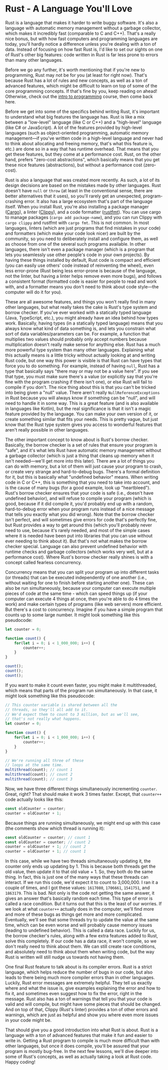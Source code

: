 # Rust - A Language You'll Love

Rust is a language that makes it harder to write buggy software. It's also a language with automatic memory management without a garbage collector, which makes it incredibly fast (comparable to C and C++). That's a really nice bonus, but with how fast computers and programming languages are today, you'll hardly notice a difference unless you're dealing with a ton of data. Instead of focusing on how fast Rust is, I'd like to set our sights on one of Rust's other big features: code written in Rust is far less prone to errors than many other languages.

Before we go any further, it's worth mentioning that if you're new to programming, Rust may not be for you (at least for right now). That's because Rust has a lot of rules and new concepts, as well as a ton of advanced features, which might be difficult to learn on top of some of the core programming concepts. If that's fine by you, keep reading on ahead! Otherwise, check out the [intro to programming](https://cratecode.com/unit/qfrcfkaw33) course, then come back here.

Before we get into some of the specifics behind writing Rust, it's important to understand what big features the language has. Rust is like a mix between a "low-level" language (like C or C++) and a "high-level" language (like C# or JavaScript). A lot of the features provided by high-level languages (such as object-oriented programming, automatic memory management—if you've written code in a high-level language and never had to think about allocating and freeing memory, that's what this feature is, etc.) are done so in a way that has runtime overhead. That means that you get these features, but they come at a performance cost. Rust, on the other hand, prefers "zero-cost abstractions", which basically means that you get these nice features (abstractions), but without a performance cost (zero-cost).

Rust is also a language that was created more recently. As such, a lot of its design decisions are based on the mistakes made by other languages. Rust doesn't have `null` or `throw` (at least in the conventional sense, there are better alternatives that it uses), so you'll rarely get an unexpected, program-crashing error. It also has a large ecosystem that's part of the language itself. When you install Rust, you're also installing a package manager ([Cargo](https://crates.io/)), a linter ([Clippy](https://github.com/rust-lang/rust-clippy)), and a code formatter ([rustfmt](https://github.com/rust-lang/rustfmt)). You can use cargo to manage packages (`cargo add package-name`), and you can run Clippy with `cargo clippy` and rustfmt with `cargo fmt`. This is not common. In most languages, linters (which are just programs that find mistakes in your code) and formatters (which make your code look nicer) are built by the community, so you need to deliberately install and configure them, as well as choose from one of the several such programs available. In other languages, there isn't even a package manager (which is a program that lets you seamlessly use other people's code in your own projects). By having these things installed by default, Rust code is compact and efficient (you can easily use others' code instead of reinventing the wheel), even less error-prone (Rust being less error-prone is because of the language, not the linter, but having a linter helps remove even more bugs), and follows a consistent format (formatted code is easier for people to read and work with, and a formatter means you don't need to think about code style—the computer will do it for you).

These are all awesome features, and things you won't really find in many other languages, but what really takes the cake is Rust's type system and borrow checker. If you've ever worked with a statically typed language (Java, TypeScript, etc.), you might already have an idea behind how types work. Basically, having types (in a statically typed language) means that you always know what kind of data something is, and lets you constrain what sort of data variables/parameters can be. For example, a function that multiplies two values should probably only accept numbers because multiplication doesn't really make sense for anything else. Rust has a much more powerful type system than many other languages. Explaining what this actually means is a little tricky without actually looking at and writing Rust code, but one way this power is visible is that Rust can have types that force you to do something. For example, instead of having `null`, Rust has a type that basically says "there may or may not be a value here". If you see that type, you must make sure there's a value (or explicitly say that you're fine with the program crashing if there isn't one), or else Rust will fail to compile if you don't. The nice thing about this is that you can't be tricked into being given a "null" value. There aren't really `NullReferenceExceptions` in Rust because you will always know if something can be "null", and will need to handle it in some way. This is a great feature (and is also available in languages like Kotlin), but the real significance is that it isn't a magic feature provided by the language. You can make your own version of it, or create something similar that fits your needs. This is pretty vague, but just know that the Rust type system gives you access to wonderful features that aren't really possible in other languages.

The other important concept to know about is Rust's borrow checker. Basically, the borrow checker is a set of rules that ensure your program is "safe", and it's what lets Rust have automatic memory management without a garbage collector (which is just a thing that cleans up memory when it isn't needed—we'll get more into this later). There are a lot of things you can do with memory, but a lot of them will just cause your program to crash, or create very strange and hard-to-debug bugs. There's a formal definition for it, but this is basically what "undefined behavior" means. When writing code in C or C++, this is something that you need to take into account, and is the cause of many bugs (for a good example, look up "heartbleed"). Rust's borrow checker ensures that your code is safe (i.e., doesn't have undefined behavior), and will refuse to compile your program (which is good, because if it did compile it, you'd probably end up with a random, hard-to-debug error when your program runs instead of a nice message that tells you exactly what you did wrong). Note that the borrow checker isn't perfect, and will sometimes give errors for code that's perfectly fine, but Rust provides a way to get around this (which you'll probably never need to use, because it's rarely needed, and most of the simple cases where it is needed have been put into libraries that you can use without ever needing to think about it). But that's not what makes the borrow checker special. Language can also prevent undefined behavior with runtime checks and garbage collectors (which works very well, but at a performance cost). Where Rust's borrow checker really shines is with a concept called fearless concurrency.

Concurrency means that you can split your program up into different tasks (or threads) that can be executed independently of one another (i.e., without waiting for one to finish before starting another one). These can also be run simultaneously, because your computer can execute multiple pieces of code at the same time - which can speed things up (if your computer can execute 4 things at once, then you're able to do 4 times the work) and make certain types of programs (like web servers) more efficient. But there's a cost to concurrency. Imagine if you have a simple program that counts up to some large number. It might look something like this pseudocode:
```js
let counter = 0;

function count() {
    for(let i = 0; i < 1_000_000; i++) {
        counter++;
    }
}

count();
count();
count();
```

If you want to make it count even faster, you might make it multithreaded, which means that parts of the program run simultaneously. In that case, it might look something like this pseudocode:

```js
// This counter variable is shared between all the
// threads, so they'll all add to it.
// We'd expect them to count to 3 million, but as we'll see,
// that's not really what happens.
let counter = 0;

function count() {
    for(let i = 0; i < 1_000_000; i++) {
        counter++;
    }
}

// We're running all three of these
// loops at the same time.
multithread(count); // count 1
multithread(count); // count 2
multithread(count); // count 3
```

Now, we have three different things simultaneously incrementing `counter`. Great, right? That should make it work 3 times faster. Except, that `counter++` code actually looks like this:
```js
const oldCounter = counter;
counter = oldCounter + 1;
```

Because things are running simultaneously, we might end up with this case (the comments show which thread is running it):
```js
const oldCounter = counter; // count 1
const oldCounter = counter; // count 2
counter = oldCounter + 1; // count 2
counter = oldCounter + 1; // count 1
```

In this case, while we have two threads simultaneously updating it, the counter only ends up updating by 1. This is because both threads get the old value, then update it to that old value + 1. So, they both do the same thing. In fact, this is just one of the many ways that these threads can interact. If we run this code, we'd expect it to count to 3,000,000. I ran it a couple of times, and I got these values: `1617080`, `1706661`, `1541751`, and `1863179`. This is bad. Not only is the code not getting the same answer, it gives an answer that's basically random each time. This type of error is called a race condition. But it turns out that this is the least of our worries. If we look at what `counter++` actually does in the computer, we'll find more and more of these bugs as things get more and more complicated. Eventually, we'll see that some threads try to update the value at the same time, which can be even worse and will probably cause memory issues (leading to undefined behavior). This is called a data race. Luckily for us, the borrow checker's rules, along with a few extra features added to Rust, solve this completely. If our code has a data race, it won't compile, so we don't really need to think about them. We can still create race conditions, and absolutely need to think about them when writing code, but the way Rust is written will still nudge us towards not having them.

One final Rust feature to talk about is its compiler errors. Rust is a strict language, which helps reduce the number of bugs in our code, but also leads to there being much more compiler errors than in other languages. Luckily, Rust error messages are extremely helpful. They tell us exactly where and what the issue is, give examples explaining the error and how to fix it, and sometimes even suggest how to fix the error, right in the message. Rust also has a ton of warnings that tell you that your code is valid and will compile, but might have some pieces that should be changed. And on top of that, Clippy (Rust's linter) provides a ton of other errors and warnings, which are just as helpful and show you where even more issues in your code might be.

That should give you a good introduction into what Rust is about. Rust is a language with a ton of advanced features that make it fun and easier to write in. Getting a Rust program to compile is much more difficult than with other languages, but once it does compile, you'll be assured that your program is mostly bug-free. In the next few lessons, we'll dive deeper into some of Rust's concepts, as well as actually taking a look at Rust code. Happy coding!